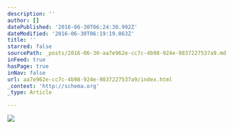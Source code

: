 ```yaml
---
description: ''
author: []
datePublished: '2016-06-30T06:24:30.992Z'
dateModified: '2016-06-30T06:19:19.863Z'
title: ''
starred: false
sourcePath: _posts/2016-06-30-aa7e962e-cc7c-4b98-924e-9837227537a9.md
inFeed: true
hasPage: true
inNav: false
url: aa7e962e-cc7c-4b98-924e-9837227537a9/index.html
_context: 'http://schema.org'
_type: Article

---
```

![](https://the-grid-user-content.s3-us-west-2.amazonaws.com/6637e14c-773c-4303-9ef2-1a90e7d5f9fc.jpg)